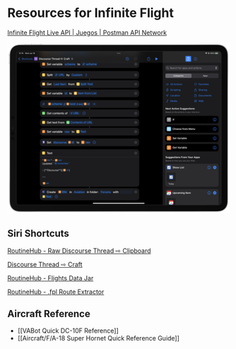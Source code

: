 # Resources for Infinite Flight

[Infinite Flight Live API | Juegos | Postman API Network](https://bit.ly/ifpostman)

![01182023-151910.png](Resources%20for%20Infinite%20Flight.assets/01182023-151910.png)

## Siri Shortcuts

[RoutineHub - Raw Discourse Thread ⇨ Clipboard](https://routinehub.co/shortcut/11187)

[Discourse Thread ⇨ Craft](https://www.icloud.com/shortcuts/1675d186fde245b59628612efacb6eb8)

[RoutineHub - Flights Data Jar](https://routinehub.co/shortcut/13745)

[RoutineHub - .fpl Route Extractor](https://routinehub.co/shortcut/13744)

## Aircraft Reference

- [[VABot Quick DC-10F Reference]]
- [[Aircraft/F/A-18 Super Hornet Quick Reference Guide]]

